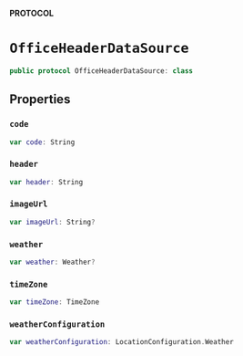 **PROTOCOL**

# `OfficeHeaderDataSource`

```swift
public protocol OfficeHeaderDataSource: class
```

## Properties
### `code`

```swift
var code: String
```

### `header`

```swift
var header: String
```

### `imageUrl`

```swift
var imageUrl: String?
```

### `weather`

```swift
var weather: Weather?
```

### `timeZone`

```swift
var timeZone: TimeZone
```

### `weatherConfiguration`

```swift
var weatherConfiguration: LocationConfiguration.Weather
```
